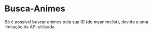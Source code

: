 # Busca-Animes
Só é possível buscar animes pela sua ID (do myanimelist), devido a uma limitação
da API utilizada.